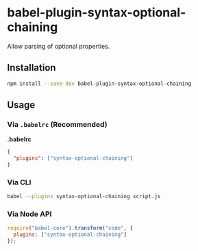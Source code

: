 # babel-plugin-syntax-optional-chaining

Allow parsing of optional properties.

## Installation

```sh
npm install --save-dev babel-plugin-syntax-optional-chaining
```

## Usage

### Via `.babelrc` (Recommended)

**.babelrc**

```json
{
  "plugins": ["syntax-optional-chaining"]
}
```

### Via CLI

```sh
babel --plugins syntax-optional-chaining script.js
```

### Via Node API

```javascript
require("babel-core").transform("code", {
  plugins: ["syntax-optional-chaining"]
});
```
